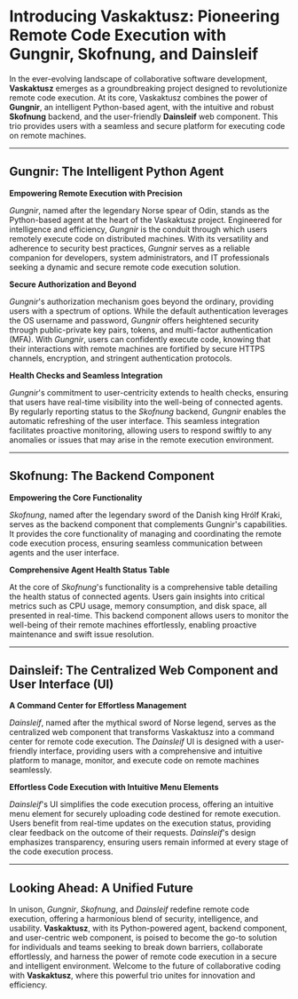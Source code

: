 # Introducing Vaskaktusz: Pioneering Remote Code Execution with Gungnir, Skofnung, and Dainsleif

In the ever-evolving landscape of collaborative software development, **Vaskaktusz** emerges as a groundbreaking project designed to revolutionize remote code execution. At its core, Vaskaktusz combines the power of **Gungnir**, an intelligent Python-based agent, with the intuitive and robust **Skofnung** backend, and the user-friendly **Dainsleif** web component. This trio provides users with a seamless and secure platform for executing code on remote machines.

---

## Gungnir: The Intelligent Python Agent

**Empowering Remote Execution with Precision**

*Gungnir*, named after the legendary Norse spear of Odin, stands as the Python-based agent at the heart of the Vaskaktusz project. Engineered for intelligence and efficiency, *Gungnir* is the conduit through which users remotely execute code on distributed machines. With its versatility and adherence to security best practices, *Gungnir* serves as a reliable companion for developers, system administrators, and IT professionals seeking a dynamic and secure remote code execution solution.

**Secure Authorization and Beyond**

*Gungnir*'s authorization mechanism goes beyond the ordinary, providing users with a spectrum of options. While the default authentication leverages the OS username and password, *Gungnir* offers heightened security through public-private key pairs, tokens, and multi-factor authentication (MFA). With *Gungnir*, users can confidently execute code, knowing that their interactions with remote machines are fortified by secure HTTPS channels, encryption, and stringent authentication protocols.

**Health Checks and Seamless Integration**

*Gungnir*'s commitment to user-centricity extends to health checks, ensuring that users have real-time visibility into the well-being of connected agents. By regularly reporting status to the *Skofnung* backend, *Gungnir* enables the automatic refreshing of the user interface. This seamless integration facilitates proactive monitoring, allowing users to respond swiftly to any anomalies or issues that may arise in the remote execution environment.

---

## Skofnung: The Backend Component

**Empowering the Core Functionality**

*Skofnung*, named after the legendary sword of the Danish king Hrólf Kraki, serves as the backend component that complements Gungnir's capabilities. It provides the core functionality of managing and coordinating the remote code execution process, ensuring seamless communication between agents and the user interface.

**Comprehensive Agent Health Status Table**

At the core of *Skofnung*'s functionality is a comprehensive table detailing the health status of connected agents. Users gain insights into critical metrics such as CPU usage, memory consumption, and disk space, all presented in real-time. This backend component allows users to monitor the well-being of their remote machines effortlessly, enabling proactive maintenance and swift issue resolution.

---

## Dainsleif: The Centralized Web Component and User Interface (UI)

**A Command Center for Effortless Management**

*Dainsleif*, named after the mythical sword of Norse legend, serves as the centralized web component that transforms Vaskaktusz into a command center for remote code execution. The *Dainsleif* UI is designed with a user-friendly interface, providing users with a comprehensive and intuitive platform to manage, monitor, and execute code on remote machines seamlessly.

**Effortless Code Execution with Intuitive Menu Elements**

*Dainsleif*'s UI simplifies the code execution process, offering an intuitive menu element for securely uploading code destined for remote execution. Users benefit from real-time updates on the execution status, providing clear feedback on the outcome of their requests. *Dainsleif*'s design emphasizes transparency, ensuring users remain informed at every stage of the code execution process.

---

## Looking Ahead: A Unified Future

In unison, *Gungnir*, *Skofnung*, and *Dainsleif* redefine remote code execution, offering a harmonious blend of security, intelligence, and usability. **Vaskaktusz**, with its Python-powered agent, backend component, and user-centric web component, is poised to become the go-to solution for individuals and teams seeking to break down barriers, collaborate effortlessly, and harness the power of remote code execution in a secure and intelligent environment. Welcome to the future of collaborative coding with **Vaskaktusz**, where this powerful trio unites for innovation and efficiency.
